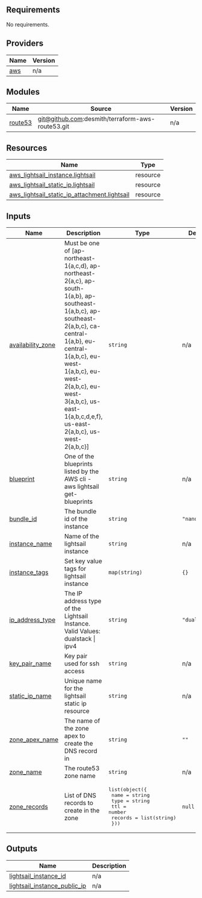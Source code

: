 <!-- BEGIN_TF_DOCS -->
## Requirements

No requirements.

## Providers

| Name | Version |
|------|---------|
| <a name="provider_aws"></a> [aws](#provider\_aws) | n/a |

## Modules

| Name | Source | Version |
|------|--------|---------|
| <a name="module_route53"></a> [route53](#module\_route53) | git@github.com:desmith/terraform-aws-route53.git | n/a |

## Resources

| Name | Type |
|------|------|
| [aws_lightsail_instance.lightsail](https://registry.terraform.io/providers/hashicorp/aws/latest/docs/resources/lightsail_instance) | resource |
| [aws_lightsail_static_ip.lightsail](https://registry.terraform.io/providers/hashicorp/aws/latest/docs/resources/lightsail_static_ip) | resource |
| [aws_lightsail_static_ip_attachment.lightsail](https://registry.terraform.io/providers/hashicorp/aws/latest/docs/resources/lightsail_static_ip_attachment) | resource |

## Inputs

| Name | Description | Type | Default | Required |
|------|-------------|------|---------|:--------:|
| <a name="input_availability_zone"></a> [availability\_zone](#input\_availability\_zone) | Must be one of [ap-northeast-1{a,c,d}, ap-northeast-2{a,c}, ap-south-1{a,b}, ap-southeast-1{a,b,c}, ap-southeast-2{a,b,c}, ca-central-1{a,b}, eu-central-1{a,b,c}, eu-west-1{a,b,c}, eu-west-2{a,b,c}, eu-west-3{a,b,c}, us-east-1{a,b,c,d,e,f}, us-east-2{a,b,c}, us-west-2{a,b,c}] | `string` | n/a | yes |
| <a name="input_blueprint"></a> [blueprint](#input\_blueprint) | One of the blueprints listed by the AWS cli - aws lightsail get-blueprints | `string` | n/a | yes |
| <a name="input_bundle_id"></a> [bundle\_id](#input\_bundle\_id) | The bundle id of the instance | `string` | `"nano_2_0"` | no |
| <a name="input_instance_name"></a> [instance\_name](#input\_instance\_name) | Name of the lightsail instance | `string` | n/a | yes |
| <a name="input_instance_tags"></a> [instance\_tags](#input\_instance\_tags) | Set key value tags for lightsail instance | `map(string)` | `{}` | no |
| <a name="input_ip_address_type"></a> [ip\_address\_type](#input\_ip\_address\_type) | The IP address type of the Lightsail Instance. Valid Values: dualstack \| ipv4 | `string` | `"dualstack"` | no |
| <a name="input_key_pair_name"></a> [key\_pair\_name](#input\_key\_pair\_name) | Key pair used for ssh access | `string` | n/a | yes |
| <a name="input_static_ip_name"></a> [static\_ip\_name](#input\_static\_ip\_name) | Unique name for the lightsail static ip resource | `string` | n/a | yes |
| <a name="input_zone_apex_name"></a> [zone\_apex\_name](#input\_zone\_apex\_name) | The name of the zone apex to create the DNS record in | `string` | `""` | no |
| <a name="input_zone_name"></a> [zone\_name](#input\_zone\_name) | The route53 zone name | `string` | n/a | yes |
| <a name="input_zone_records"></a> [zone\_records](#input\_zone\_records) | List of DNS records to create in the zone | <pre>list(object({<br>    name    = string<br>    type    = string<br>    ttl     = number<br>    records = list(string)<br>  }))</pre> | `null` | no |

## Outputs

| Name | Description |
|------|-------------|
| <a name="output_lightsail_instance_id"></a> [lightsail\_instance\_id](#output\_lightsail\_instance\_id) | n/a |
| <a name="output_lightsail_instance_public_ip"></a> [lightsail\_instance\_public\_ip](#output\_lightsail\_instance\_public\_ip) | n/a |
<!-- END_TF_DOCS -->